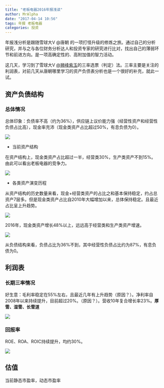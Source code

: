 ```yaml
---
title: "老板电器2016年报浅读"
author: MrAlpha
date: "2017-04-14 10:56"
tags: 年报 老板电器
categories: 投资
---
```


年报浅分析是跟随雪球大V @唐朝 的一项打怪升级的修炼之旅。通过自己的分析研究，并与之与各位财务分析达人和投资专家的研究进行比对，找出自己的薄弱环节和前进方向。是一项高确定性的、高附加值的智力活动。

这几天，学习到了雪球大V [@狮峰紫玉](https://xueqiu.com/cpcz)的三率选票（判定）法。三率主要是关注的利润表，对前几天从唐朝哪里学习的资产负债表分析也是一个很好的补充，就此一试。

## 资产负债结构

### 总体情况

总体印象：负债率不高（约为36%），供应链上议价能力强（经营性资产和经营性负债占比高），现金率充沛（现金类资产占比超过50%，有息负债为0）。

![](http://7xonmk.com1.z0.glb.clouddn.com/2017-04-14_11-58-21.jpg)

- 当前资产结构

在资产结构上，现金类资产占比超过一半，经营类30%，生产类资产不到15%。由此可以看出老板电器的竞争力。

![](http://7xonmk.com1.z0.glb.clouddn.com/2017-04-14_11-26-24.jpg)

- 各类资产演变历程

从资产结构的历史数量来看，现金+经营类资产的占比之和基本保持稳定，约占总资产7层多。但是现金类资产占比自2010年大幅增加以来，总体保持稳定。且最近占比呈上升趋势。

![](http://7xonmk.com1.z0.glb.clouddn.com/2017-04-14_11-46-56.jpg)

2016年，现金类资产增长48%以上，远远高于经营类和生产类资产增速。

![](http://7xonmk.com1.z0.glb.clouddn.com/2017-04-14_11-21-37.jpg)

从负债结构来看，负债占比为36%不到，其中经营性负债占比约为87%，有息负债为0。

## 利润表

### 长期三率情况

好生意：毛利率稳定在55%左右，且最近几年有上升趋势（原因？）。净利率自2008年以来持续提升，目前超过20%。（原因？）。营收10年复合增长率23%。**厚雪、湿雪、长雪道**

![](http://7xonmk.com1.z0.glb.clouddn.com/2017-04-14_12-03-03.jpg)


### 回报率

ROE、ROA、ROIC持续提升，均约30%。

![](http://7xonmk.com1.z0.glb.clouddn.com/2017-04-14_12-08-00.jpg)

## 估值

当前静态市盈率，动态市盈率

